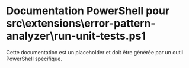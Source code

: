 # Documentation PowerShell pour src\extensions\error-pattern-analyzer\run-unit-tests.ps1

Cette documentation est un placeholder et doit être générée par un outil PowerShell spécifique.
